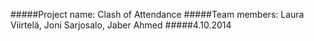 #####Project name: Clash of Attendance
#####Team members: Laura Viirtelä, Joni Sarjosalo, Jaber Ahmed
#####4.10.2014
